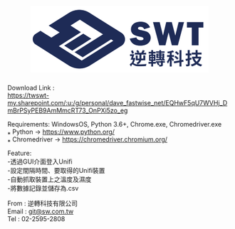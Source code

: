 
# <div align="center">![image](https://github.com/SwtOpenSource/GetTempAndHumidity/blob/master/SwtLogo.png)</div>
  
Download Link : <br>
https://twswt-my.sharepoint.com/:u:/g/personal/dave_fastwise_net/EQHwF5qU7WVHj_DmBrPSyPEB9AmMmcRT73_OnPXi5zo_eg<br>
<!-- # None -->
Requirements: WindowsOS, Python 3.6+, Chrome.exe, Chromedriver.exe <br>
⁎ Python -> https://www.python.org/<br>
⁎ Chromedriver -> https://chromedriver.chromium.org/<br>
<!-- # Feature -->
Feature:<br>
-透過GUI介面登入Unifi<br>
-設定間隔時間、要取得的Unifi裝置<br>
-自動抓取裝置上之溫度及濕度<br>
-將數據記錄並儲存為.csv<br>
<!-- # Info -->
From : 逆轉科技有限公司 <br>
Email : git@sw.com.tw <br>
Tel : 02-2595-2808 <br>
